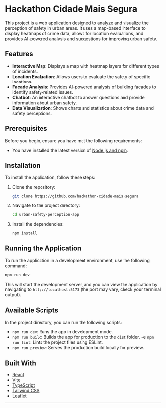# Hackathon Cidade Mais Segura

This project is a web application designed to analyze and visualize the perception of safety in urban areas. It uses a map-based interface to display heatmaps of crime data, allows for location evaluations, and provides AI-powered analysis and suggestions for improving urban safety.

## Features

-   **Interactive Map**: Displays a map with heatmap layers for different types of incidents.
-   **Location Evaluation**: Allows users to evaluate the safety of specific locations.
-   **Facade Analysis**: Provides AI-powered analysis of building facades to identify safety-related issues.
-   **Chatbot**: An interactive chatbot to answer questions and provide information about urban safety.
-   **Data Visualization**: Shows charts and statistics about crime data and safety perceptions.

## Prerequisites

Before you begin, ensure you have met the following requirements:
-   You have installed the latest version of [Node.js and npm](https://nodejs.org/en/download/).

## Installation

To install the application, follow these steps:

1.  Clone the repository:
    ```bash
    git clone https://github.com/hackathon-cidade-mais-segura
    ```
2.  Navigate to the project directory:
    ```bash
    cd urban-safety-perception-app
    ```
3.  Install the dependencies:
    ```bash
    npm install
    ```

## Running the Application

To run the application in a development environment, use the following command:

```bash
npm run dev
```

This will start the development server, and you can view the application by navigating to `http://localhost:5173` (the port may vary, check your terminal output).

## Available Scripts

In the project directory, you can run the following scripts:

-   `npm run dev`: Runs the app in development mode.
-   `npm run build`: Builds the app for production to the `dist` folder.
-e   `npm run lint`: Lints the project files using ESLint.
-   `npm run preview`: Serves the production build locally for preview.

## Built With

-   [React](https://reactjs.org/)
-   [Vite](https://vitejs.dev/)
-   [TypeScript](https://www.typescriptlang.org/)
-   [Tailwind CSS](https://tailwindcss.com/)
-   [Leaflet](https.leafletjs.com/)

--- 